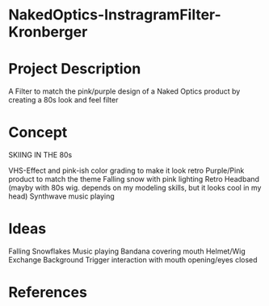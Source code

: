 # NakedOptics-InstragramFilter-Kronberger


# Project Description
A Filter to match the pink/purple design of a Naked Optics product by creating a 80s look and feel filter

# Concept
SKIING IN THE 80s

VHS-Effect and pink-ish color grading to make it look retro
Purple/Pink product to match the theme
Falling snow with pink lighting
Retro Headband (mayby with 80s wig. depends on my modeling skills, but it looks cool in my head)
Synthwave music playing

# Ideas
 Falling Snowflakes
 Music playing
 Bandana covering mouth
 Helmet/Wig
 Exchange Background
 Trigger interaction with mouth opening/eyes closed
 
 
# References
